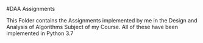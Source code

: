 #DAA Assignments

This Folder contains the Assignments implemented by me in the Design and Analysis of Algorithms Subject of my Course.
All of these have been implemented in Python 3.7
